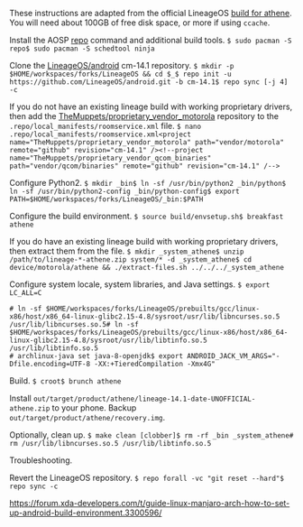 These instructions are adapted from the official LineageOS [build for athene](https://wiki.lineageos.org/devices/athene/build).
You will need about 100GB of free disk space, or more if using `ccache`.

Install the AOSP [repo](https://source.android.com/setup/develop/repo) command and additional build tools.
`$ sudo pacman -S repo$ sudo pacman -S schedtool ninja`

Clone the [LineageOS/android](https://github.com/LineageOS/android) cm-14.1 repository.
`$ mkdir -p $HOME/workspaces/forks/LineageOS && cd $_$ repo init -u https://github.com/LineageOS/android.git -b cm-14.1$ repo sync [-j 4] -c`

If you do not have an existing lineage build with working proprietary drivers, then add the [TheMuppets/proprietary_vendor_motorola](https://github.com/TheMuppets/proprietary_vendor_motorola) repository to the `.repo/local_manifests/roomservice.xml` file.
`$ nano .repo/local_manifests/roomservice.xml<project name="TheMuppets/proprietary_vendor_motorola" path="vendor/motorola" remote="github" revision="cm-14.1" /><!--project name="TheMuppets/proprietary_vendor_qcom_binaries" path="vendor/qcom/binaries" remote="github" revision="cm-14.1" /-->`

Configure Python2.
`$ mkdir _bin$ ln -sf /usr/bin/python2 _bin/python$ ln -sf /usr/bin/python2-config _bin/python-config$ export PATH=$HOME/workspaces/forks/LineageOS/_bin:$PATH`

Configure the build environment.
`$ source build/envsetup.sh$ breakfast athene`

If you do have an existing lineage build with working proprietary drivers, then extract them from the file.
`$ mkdir _system_athene$ unzip /path/to/lineage-*-athene.zip system/* -d _system_athene$ cd device/motorola/athene && ./extract-files.sh ../../../_system_athene`

Configure system locale, system libraries, and Java settings.
`$ export LC_ALL=C`

```
# ln -sf $HOME/workspaces/forks/LineageOS/prebuilts/gcc/linux-x86/host/x86_64-linux-glibc2.15-4.8/sysroot/usr/lib/libncurses.so.5 /usr/lib/libncurses.so.5# ln -sf $HOME/workspaces/forks/LineageOS/prebuilts/gcc/linux-x86/host/x86_64-linux-glibc2.15-4.8/sysroot/usr/lib/libtinfo.so.5 /usr/lib/libtinfo.so.5
# archlinux-java set java-8-openjdk$ export ANDROID_JACK_VM_ARGS="-Dfile.encoding=UTF-8 -XX:+TieredCompilation -Xmx4G"
```

Build.
`$ croot$ brunch athene`

Install `out/target/product/athene/lineage-14.1-date-UNOFFICIAL-athene.zip` to your phone.
Backup `out/target/product/athene/recovery.img`.

Optionally, clean up.
`$ make clean [clobber]$ rm -rf _bin _system_athene# rm /usr/lib/libncurses.so.5 /usr/lib/libtinfo.so.5`

Troubleshooting.

Revert the LineageOS repository.
`$ repo forall -vc "git reset --hard"$ repo sync -c`





https://forum.xda-developers.com/t/guide-linux-manjaro-arch-how-to-set-up-android-build-environment.3300596/
